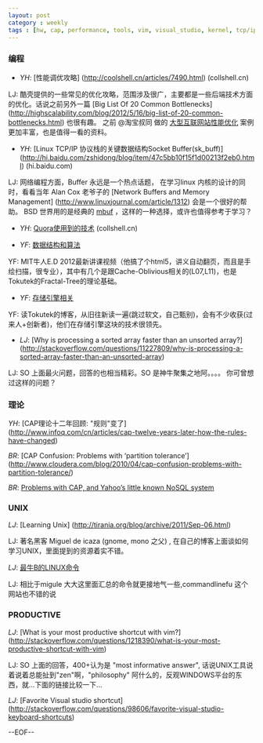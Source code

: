 ```yaml
---
layout: post
category : weekly
tags : [hw, cap, performance, tools, vim, visual_studio, kernel, tcp/ip]
---
```



### 编程

- _YH_: [性能调优攻略] (http://coolshell.cn/articles/7490.html)  (collshell.cn)

 LJ: 酷壳提供的一些常见的优化攻略，范围涉及很广，主要都是一些后端技术方面的优化。话说之前另外一篇 [Big List Of 20 Common Bottlenecks] (http://highscalability.com/blog/2012/5/16/big-list-of-20-common-bottlenecks.html) 也很有趣。 之前 @淘宝叔同 做的 [大型互联网站性能优化](http://vdisk.weibo.com/s/8y2s0) 案例更加丰富，也是值得一看的资料。

- _YH_: [Linux TCP/IP 协议栈的关键数据结构Socket Buffer(sk_buff)] (http://hi.baidu.com/zshidong/blog/item/47c5bb10f15f1d00213f2eb0.html)   (hi.baidu.com)

 LJ: 网络编程方面，Buffer 永远是一个热点话题， 在学习linux 内核的设计的同时，看看当年 Alan Cox 老爷子的 [Network Buffers and Memory Management] (http://www.linuxjournal.com/article/1312) 会是一个很好的帮助。 BSD 世界用的是经典的 [mbuf](http://people.freebsd.org/~hmp/documentation/manpages/mbuf.pdf) ，这样的一种选择，或许也值得参考于学习？

- _YH_: [Quora使用到的技术](http://coolshell.cn/articles/4939.html) (collshell.cn)

- _YF_: [数据结构和算法](http://courses.csail.mit.edu/6.851/spring12/lectures/)  

 YF: MIT牛人E.D 2012最新讲课视频（他搞了个html5，讲义自动翻页，而且是手绘扫描，很专业），其中有几个是跟Cache-Oblivious相关的(L07,L11)，也是Tokutek的Fractal-Tree的理论基础。

- _YF_: [存储引擎相关](http://www.tokutek.com/tokuview/page/19/) 

YF: 读Tokutek的博客，从旧往新读一遍(跳过软文，自己甄别)，会有不少收获(过来人+创新者)，他们在存储引擎这块的技术很领先。

- _LJ_: [Why is processing a sorted array faster than an unsorted array?] (http://stackoverflow.com/questions/11227809/why-is-processing-a-sorted-array-faster-than-an-unsorted-array)

 LJ: SO 上面最火问题，回答的也相当精彩。SO 是神牛聚集之地阿。。。。 你可曾想过这样的问题？



### 理论

_YH_: [CAP理论十二年回顾: "规则"变了] (http://www.infoq.com/cn/articles/cap-twelve-years-later-how-the-rules-have-changed)  

_BR_: [CAP Confusion: Problems with ‘partition tolerance’] (http://www.cloudera.com/blog/2010/04/cap-confusion-problems-with-partition-tolerance/)  

_BR_: [Problems with CAP, and Yahoo’s little known NoSQL system](http://dbmsmusings.blogspot.com/2010/04/problems-with-cap-and-yahoos-little.html)  


### UNIX

_LJ_: [Learning Unix] (http://tirania.org/blog/archive/2011/Sep-06.html)

LJ: 著名黑客 Miguel de icaza (gnome, mono 之父) , 在自己的博客上面谈如何学习UNIX，里面提到的资源着实不错。

_LJ_: [最牛B的LINUX命令](http://down.51cto.com/data/127587) 

LJ: 相比于migule 大大这里面汇总的命令就更接地气一些,commandlinefu 这个网站也不错的说


### PRODUCTIVE


_LJ_: [What is your most productive shortcut with vim?] (http://stackoverflow.com/questions/1218390/what-is-your-most-productive-shortcut-with-vim)   

 LJ: SO 上面的回答，400+认为是 "most informative answer", 话说UNIX工具说着说着总能扯到"zen"啊，"philosophy" 阿什么的，反观WINDOWS平台的东西，就...下面的链接比较一下...


_LJ_: [Favorite Visual studio shortcut] (http://stackoverflow.com/questions/98606/favorite-visual-studio-keyboard-shortcuts)







--EOF--





